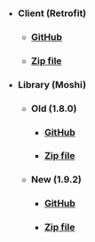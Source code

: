 * ### **Client (Retrofit)**
    * ### [GitHub](https://github.com/square/retrofit/tree/parent-2.6.0)
    * ### [Zip file](../../assets/data/subject3/Client/retrofit.zip)
* ### **Library (Moshi)**
    * ### Old (1.8.0)
        * ### [GitHub](https://github.com/square/moshi/tree/moshi-parent-1.8.0)
        * ### [Zip file](../../assets/data/subject3/Library/old/moshi.zip)
    * ### New (1.9.2)
       * ### [GitHub](https://github.com/square/moshi/tree/moshi-parent-1.9.2)
       * ### [Zip file](../../assets/data/subject3/Library/new/moshi.zip)